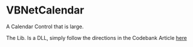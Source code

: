 # VBNetCalendar
A Calendar Control that is large. 


The Lib. Is a DLL, simply follow the directions in the Codebank Article [here](http://www.vbforums.com/showthread.php?845535-Large-Calendar-Control&p=5155523#post5155523)
